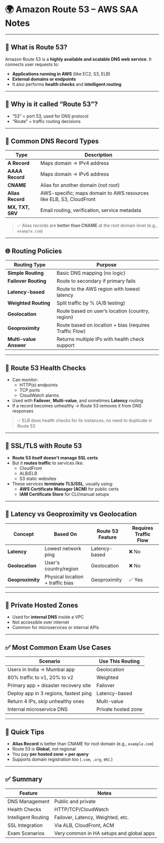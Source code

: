 # 🌍 Amazon Route 53 – AWS SAA Notes

---

## 📌 What is Route 53?

Amazon Route 53 is a **highly available and scalable DNS web service**. It connects user requests to:
- **Applications running in AWS** (like EC2, S3, ELB)
- **External domains or endpoints**
- It also performs **health checks** and **intelligent routing**

---

## 🧠 Why is it called “Route 53”?

- “53” = port 53, used for DNS protocol  
- “Route” = traffic routing decisions

---

## 🧭 Common DNS Record Types

| Type       | Description                        |
|------------|------------------------------------|
| **A Record**     | Maps domain → IPv4 address         |
| **AAAA Record**  | Maps domain → IPv6 address         |
| **CNAME**        | Alias for another domain (not root) |
| **Alias Record** | AWS-specific; maps domain to AWS resources like ELB, S3, CloudFront |
| **MX, TXT, SRV** | Email routing, verification, service metadata |

> ✅ Alias records are **better than CNAME** at the root domain level (e.g., `example.com`)

---

## 🌐 Routing Policies

| Routing Type         | Purpose |
|----------------------|---------|
| **Simple Routing**   | Basic DNS mapping (no logic) |
| **Failover Routing** | Route to secondary if primary fails |
| **Latency-based**    | Route to the AWS region with lowest latency |
| **Weighted Routing** | Split traffic by % (A/B testing) |
| **Geolocation**      | Route based on user’s location (country, region) |
| **Geoproximity**     | Route based on location + bias (requires Traffic Flow) |
| **Multi-value Answer** | Returns multiple IPs with health check support |

---

## 🧪 Route 53 Health Checks

- Can monitor:
  - HTTP(s) endpoints
  - TCP ports
  - CloudWatch alarms
- Used with **Failover**, **Multi-value**, and sometimes **Latency** routing
- If a record becomes unhealthy → Route 53 removes it from DNS responses

> ✅ ELB does health checks for its instances; no need to duplicate in Route 53

---

## 🔐 SSL/TLS with Route 53

- **Route 53 itself doesn't manage SSL certs**
- But it **routes traffic** to services like:
  - CloudFront
  - ALB/ELB
  - S3 static websites
- These services **terminate TLS/SSL**, usually using:
  - **AWS Certificate Manager (ACM)** for public certs
  - **IAM Certificate Store** for CLI/manual setups

---

## 🧠 Latency vs Geoproximity vs Geolocation

| Concept       | Based On              | Route 53 Feature  | Requires Traffic Flow |
|---------------|-----------------------|-------------------|------------------------|
| **Latency**   | Lowest network ping   | Latency-based     | ❌ No                  |
| **Geolocation** | User's country/region | Geolocation       | ❌ No                  |
| **Geoproximity** | Physical location + traffic bias | Geoproximity | ✅ Yes                 |

---

## 📌 Private Hosted Zones

- Used for **internal DNS** inside a VPC
- Not accessible over internet
- Common for microservices or internal APIs

---

## ✅ Most Common Exam Use Cases

| Scenario                              | Use This Routing |
|---------------------------------------|------------------|
| Users in India → Mumbai app           | Geolocation      |
| 80% traffic to v1, 20% to v2          | Weighted         |
| Primary app + disaster recovery site  | Failover         |
| Deploy app in 3 regions, fastest ping | Latency-based    |
| Return 4 IPs, skip unhealthy ones     | Multi-value      |
| Internal microservice DNS             | Private hosted zone |

---

## 🧠 Quick Tips

- **Alias Record** is better than CNAME for root domain (e.g., `example.com`)
- Route 53 is **Global**, not regional
- You pay **per hosted zone + per query**
- Supports domain registration too (`.com`, `.org`, etc.)

---

## ✅ Summary

| Feature               | Notes |
|-----------------------|-------|
| DNS Management        | Public and private |
| Health Checks         | HTTP/TCP/CloudWatch |
| Intelligent Routing   | Failover, Latency, Weighted, etc. |
| SSL Integration       | Via ALB, CloudFront, ACM |
| Exam Scenarios        | Very common in HA setups and global apps |
